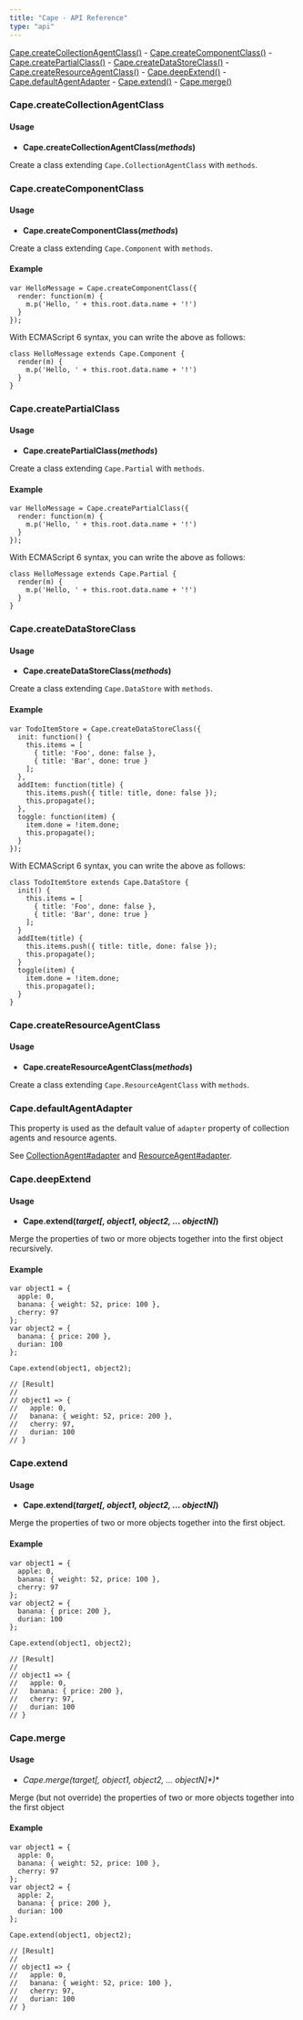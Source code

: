 ```yaml
---
title: "Cape - API Reference"
type: "api"
---
```


[Cape.createCollectionAgentClass()](#create-collection-agent-class) -
[Cape.createComponentClass()](#create-component-class) -
[Cape.createPartialClass()](#create-partial-class) -
[Cape.createDataStoreClass()](#create-data-store-class) -
[Cape.createResourceAgentClass()](#create-resource-agent-class) -
[Cape.deepExtend()](#deep-extend) -
[Cape.defaultAgentAdapter](#default-agent-adapter) -
[Cape.extend()](#extend) -
[Cape.merge()](#merge)

<a class="anchor" id="create-collection-agent-class"></a>
### Cape.createCollectionAgentClass

#### Usage

* **Cape.createCollectionAgentClass(*methods*)**

Create a class extending `Cape.CollectionAgentClass` with `methods`.

<a class="anchor" id="create-component-class"></a>
### Cape.createComponentClass

#### Usage

* **Cape.createComponentClass(*methods*)**

Create a class extending `Cape.Component` with `methods`.


#### Example

```
var HelloMessage = Cape.createComponentClass({
  render: function(m) {
    m.p('Hello, ' + this.root.data.name + '!')
  }
});
```

With ECMAScript 6 syntax, you can write the above as follows:

```
class HelloMessage extends Cape.Component {
  render(m) {
    m.p('Hello, ' + this.root.data.name + '!')
  }
}
```

<a class="anchor" id="create-partial-class"></a>
### Cape.createPartialClass

#### Usage

* **Cape.createPartialClass(*methods*)**

Create a class extending `Cape.Partial` with `methods`.


#### Example

```
var HelloMessage = Cape.createPartialClass({
  render: function(m) {
    m.p('Hello, ' + this.root.data.name + '!')
  }
});
```

With ECMAScript 6 syntax, you can write the above as follows:

```
class HelloMessage extends Cape.Partial {
  render(m) {
    m.p('Hello, ' + this.root.data.name + '!')
  }
}
```

<a class="anchor" id="create-component-class"></a>
### Cape.createDataStoreClass

#### Usage

* **Cape.createDataStoreClass(*methods*)**

Create a class extending `Cape.DataStore` with `methods`.


#### Example

```
var TodoItemStore = Cape.createDataStoreClass({
  init: function() {
    this.items = [
      { title: 'Foo', done: false },
      { title: 'Bar', done: true }
    ];
  },
  addItem: function(title) {
    this.items.push({ title: title, done: false });
    this.propagate();
  },
  toggle: function(item) {
    item.done = !item.done;
    this.propagate();
  }
});
```

With ECMAScript 6 syntax, you can write the above as follows:

```
class TodoItemStore extends Cape.DataStore {
  init() {
    this.items = [
      { title: 'Foo', done: false },
      { title: 'Bar', done: true }
    ];
  }
  addItem(title) {
    this.items.push({ title: title, done: false });
    this.propagate();
  }
  toggle(item) {
    item.done = !item.done;
    this.propagate();
  }
}
```

<a class="anchor" id="create-resource-agent-class"></a>
### Cape.createResourceAgentClass

#### Usage

* **Cape.createResourceAgentClass(*methods*)**

Create a class extending `Cape.ResourceAgentClass` with `methods`.

<a class="anchor" id="default-agent-adapter"></a>
### Cape.defaultAgentAdapter

This property is used as the default value of `adapter` property of
collection agents and resource agents.

See [CollectionAgent#adapter](../collection_agent#adapter) and
[ResourceAgent#adapter](../resource_agent#adapter).

<a class="anchor" id="deep-extend"></a>
### Cape.deepExtend

#### Usage

* **Cape.extend(*target[, object1, object2, ... objectN]*)**

Merge the properties of two or more objects together into the first object recursively.

#### Example

```
var object1 = {
  apple: 0,
  banana: { weight: 52, price: 100 },
  cherry: 97
};
var object2 = {
  banana: { price: 200 },
  durian: 100
};

Cape.extend(object1, object2);

// [Result]
//
// object1 => {
//   apple: 0,
//   banana: { weight: 52, price: 200 },
//   cherry: 97,
//   durian: 100
// }
```

<a class="anchor" id="extend"></a>
### Cape.extend

#### Usage

* **Cape.extend(*target[, object1, object2, ... objectN]*)**

Merge the properties of two or more objects together into the first object.

#### Example

```
var object1 = {
  apple: 0,
  banana: { weight: 52, price: 100 },
  cherry: 97
};
var object2 = {
  banana: { price: 200 },
  durian: 100
};

Cape.extend(object1, object2);

// [Result]
//
// object1 => {
//   apple: 0,
//   banana: { price: 200 },
//   cherry: 97,
//   durian: 100
// }
```

<a class="anchor" id="merge"></a>
### Cape.merge

#### Usage

* **Cape.merge(target*[, object1, object2, ... objectN]*)**

Merge (but not override) the properties of two or more objects together
into the first object

#### Example

```
var object1 = {
  apple: 0,
  banana: { weight: 52, price: 100 },
  cherry: 97
};
var object2 = {
  apple: 2,
  banana: { price: 200 },
  durian: 100
};

Cape.extend(object1, object2);

// [Result]
//
// object1 => {
//   apple: 0,
//   banana: { weight: 52, price: 100 },
//   cherry: 97,
//   durian: 100
// }
```
